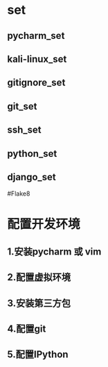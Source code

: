 # set

## pycharm_set

## kali-linux_set

## gitignore_set

## git_set

## ssh_set

## python_set

## django_set

#Flake8

# 配置开发环境
##  1.安装pycharm 或 vim 
##  2.配置虚拟环境
##  3.安装第三方包
##  4.配置git
##  5.配置IPython
